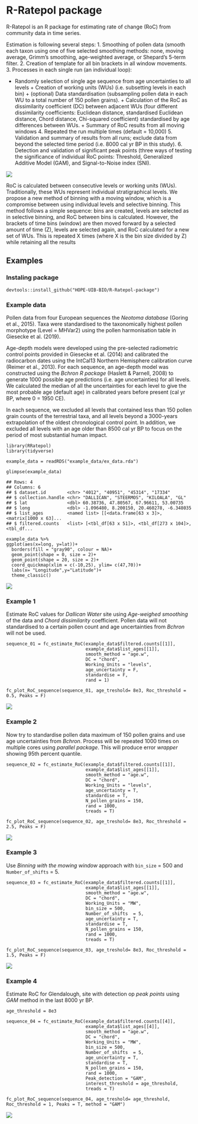 R-Ratepol package
=================

R-Ratepol is an R package for estimating rate of change (RoC) from
community data in time series.

Estimation is following several steps: 1. Smoothing of pollen data
(smooth each taxon using one of five selected smoothing methods: none,
moving average, Grimm’s smoothing, age-weighted average, or Shepard’s
5-term filter. 2. Creation of template for all bin brackets in all
window movements. 3. Processes in each single run (an individual loop):
+ Randomly selection of single age sequence from age uncertainties to
all levels + Creation of working units (WUs) (i.e. subsetting levels in
each bin) + (optional) Data standardisation (subsampling pollen data in
each WU to a total number of 150 pollen grains). + Calculation of the
RoC as dissimilarity coefficient (DC) between adjacent WUs (four
different dissimilarity coefficients: Euclidean distance, standardised
Euclidean distance, Chord distance, Chi-squared coefficient)
standardised by age differences between WUs. + Summary of RoC results
from all moving windows 4. Repeated the run multiple times (default =
10,000) 5. Validation and summary of results from all runs; exclude data
from beyond the selected time period (i.e. 8000 cal yr BP in this
study). 6. Detection and validation of significant peak points (three
ways of testing the significance of individual RoC points: Threshold,
Generalized Additive Model (GAM), and Signal-to-Noise index (SNI).

![](README_files/figure-source/Fig_Scheme.png)

RoC is calculated between consecutive levels or working units (WUs).
Traditionally, these WUs represent individual stratigraphical levels. We
propose a new method of binning with a moving window, which is a
compromise between using individual levels and selective binning. This
method follows a simple sequence: bins are created, levels are selected
as in selective binning, and RoC between bins is calculated. However,
the brackets of time bins (window) are then moved forward by a selected
amount of time (Z), levels are selected again, and RoC calculated for a
new set of WUs. This is repeated X times (where X is the bin size
divided by Z) while retaining all the results

Examples
--------

### Instaling package

    devtools::install_github("HOPE-UIB-BIO/R-Ratepol-package")

### Example data

Pollen data from four European sequences the *Neotoma database* (Goring
et al., 2015). Taxa were standardised to the taxonomically highest
pollen morphotype (Level = MHVar2) using the pollen harmonisation table
in Giesecke et al. (2019).

Age-depth models were developed using the pre-selected radiometric
control points provided in Giesecke et al. (2014) and calibrated the
radiocarbon dates using the IntCal13 Northern Hemisphere calibration
curve (Reimer et al., 2013). For each sequence, an age-depth model was
constructed using the *Bchron R package* (Haslett & Parnell, 2008) to
generate 1000 possible age predictions (i.e. age uncertainties) for all
levels. We calculated the median of all the uncertainties for each level
to give the most probable age (default age) in calibrated years before
present (cal yr BP, where 0 = 1950 CE).

In each sequence, we excluded all levels that contained less than 150
pollen grain counts of the terrestrial taxa, and all levels beyond a
3000-years extrapolation of the oldest chronological control point. In
addition, we excluded all levels with an age older than 8500 cal yr BP
to focus on the period of most substantial human impact.

    library(RRatepol)
    library(tidyverse)

    example_data = readRDS("example_data/ex_data.rda")

    glimpse(example_data)

    ## Rows: 4
    ## Columns: 6
    ## $ dataset.id        <chr> "4012", "40951", "45314", "17334"
    ## $ collection.handle <chr> "DALLICAN", "STEERMOS", "KILOALA", "GL"
    ## $ lat               <dbl> 60.38736, 47.80567, 67.96611, 53.00735
    ## $ long              <dbl> -1.096480, 8.200150, 20.460278, -6.348035
    ## $ list_ages         <named list> [[<data.frame[63 x 3]>, <matrix[1000 x 63]...
    ## $ filtered.counts   <list> [<tbl_df[63 x 51]>, <tbl_df[273 x 104]>, <tbl_df...

    example_data %>%
    ggplot(aes(x=long, y=lat))+
      borders(fill = "gray90", colour = NA)+
      geom_point(shape = 0, size = 2)+
      geom_point(shape = 20, size = 2)+
      coord_quickmap(xlim = c(-10,25), ylim= c(47,70))+
      labs(x= "Longitude",y="Latitude")+
      theme_classic()

![](README_files/figure-markdown_strict/plot%20data-1.png)

### Example 1

Estimate RoC values for *Dallican Water* site using *Age-weighed
smoothing* of the data and *Chord dissimilarity* coefficient. Pollen
data will not standardised to a certain pollen count and age
uncertainties from *Bchron* will not be used.

    sequence_01 = fc_estimate_RoC(example_data$filtered.counts[[1]],
                                  example_data$list_ages[[1]],
                                  smooth_method = "age.w",
                                  DC = "chord",
                                  Working_Units = "levels",
                                  age_uncertainty = F,
                                  standardise = F,
                                  rand = 1)

    fc_plot_RoC_sequence(sequence_01, age_treshold= 8e3, Roc_threshold = 0.5, Peaks = F)

![](README_files/figure-markdown_strict/plot%201-1.png)

### Example 2

Now try to standardise pollen data maximum of 150 pollen grains and use
age uncertainties from *Bchron*. Process will be repeated 1000 times on
multiple cores using *parallel package*. This will produce error
*wrapper* showing 95th percent quantile.

    sequence_02 = fc_estimate_RoC(example_data$filtered.counts[[1]],
                                  example_data$list_ages[[1]],
                                  smooth_method = "age.w",
                                  DC = "chord",
                                  Working_Units = "levels",
                                  age_uncertainty = T,
                                  standardise = T,
                                  N_pollen_grains = 150,
                                  rand = 1000,
                                  treads = T)

    fc_plot_RoC_sequence(sequence_02, age_treshold= 8e3, Roc_threshold = 2.5, Peaks = F)

![](README_files/figure-markdown_strict/plot%202-1.png)

### Example 3

Use *Binning with the mowing window* approach with `bin_size` = 500 and
`Number_of_shifts` = 5.

    sequence_03 = fc_estimate_RoC(example_data$filtered.counts[[1]],
                                  example_data$list_ages[[1]],
                                  smooth_method = "age.w",
                                  DC = "chord",
                                  Working_Units = "MW",
                                  bin_size = 500,
                                  Number_of_shifts  = 5,
                                  age_uncertainty = T,
                                  standardise = T,
                                  N_pollen_grains = 150,
                                  rand = 1000,
                                  treads = T)

    fc_plot_RoC_sequence(sequence_03, age_treshold= 8e3, Roc_threshold = 1.5, Peaks = F)

![](README_files/figure-markdown_strict/plot%203-1.png)

### Example 4

Estimate RoC for Glendalough, site with detection op *peak points* using
*GAM* method in the last 8000 yr BP.

    age_threshold = 8e3

    sequence_04 = fc_estimate_RoC(example_data$filtered.counts[[4]],
                                  example_data$list_ages[[4]],
                                  smooth_method = "age.w",
                                  DC = "chord",
                                  Working_Units = "MW",
                                  bin_size = 500,
                                  Number_of_shifts  = 5,
                                  age_uncertainty = T,
                                  standardise = T,
                                  N_pollen_grains = 150,
                                  rand = 1000,
                                  Peak_detection = "GAM",
                                  interest_threshold = age_threshold,
                                  treads = T)

    fc_plot_RoC_sequence(sequence_04, age_treshold= age_threshold, Roc_threshold = 1, Peaks = T, method = "GAM")

![](README_files/figure-markdown_strict/plot%204-1.png)
